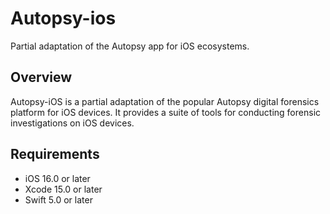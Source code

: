 # Autopsy-ios
Partial adaptation of the Autopsy app for iOS ecosystems.

## Overview

Autopsy-iOS is a partial adaptation of the popular Autopsy digital forensics platform for iOS devices. It provides a suite of tools for conducting forensic investigations on iOS devices.

## Requirements

- iOS 16.0 or later
- Xcode 15.0 or later
- Swift 5.0 or later
